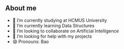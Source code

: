 ## About me

<!--
**BaoNTfit/BaoNTfit** is a ✨ _special_ ✨ repository because its `README.md` (this file) appears on your GitHub profile.
Here are some ideas to get you started:
-->

- 🔭 I’m currently studying at HCMUS University 
- 🌱 I’m currently learning Data Structures
- 👯 I’m looking to collaborate on Artificial Intelligence
- 🤔 I’m looking for help with my projects
- 😄 Pronouns: Bao



